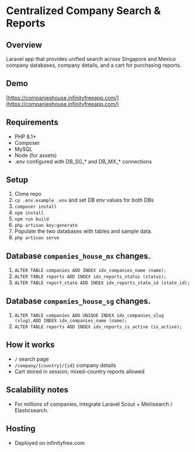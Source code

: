 # Centralized Company Search & Reports

## Overview
Laravel app that provides unified search across Singapore and Mexico company databases, company details, and a cart for purchasing reports.

## Demo
[https://companieshouse.infinityfreeapp.com/](https://companieshouse.infinityfreeapp.com/)
## Requirements
- PHP 8.1+
- Composer
- MySQL
- Node (for assets)
- .env configured with DB_SG_* and DB_MX_* connections

## Setup
1. Clone repo
2. `cp .env.example .env` and set DB env values for both DBs
3. `composer install`
4. `npm install`
5. `npm run build`
6. `php artisan key:generate`
7. Populate the two databases with tables and sample data.
8. `php artisan serve`

## Database `companies_house_mx` changes.
1. `ALTER TABLE companies ADD INDEX idx_companies_name (name);`
2. `ALTER TABLE reports ADD INDEX idx_reports_status (status);`
3. `ALTER TABLE report_state ADD INDEX idx_reports_state_id (state_id);`

## Database `companies_house_sg` changes.
1. `ALTER TABLE companies ADD UNIQUE INDEX idx_companies_slug (slug),ADD INDEX idx_companies_name (name);`
2. `ALTER TABLE reports ADD INDEX idx_reports_is_active (is_active);`



## How it works
- `/` search page
- `/company/{country}/{id}` company details
- Cart stored in session; mixed-country reports allowed

## Scalability notes
- For millions of companies, integrate Laravel Scout + Meilisearch / Elasticsearch.

## Hosting
- Deployed on infinityfree.com
